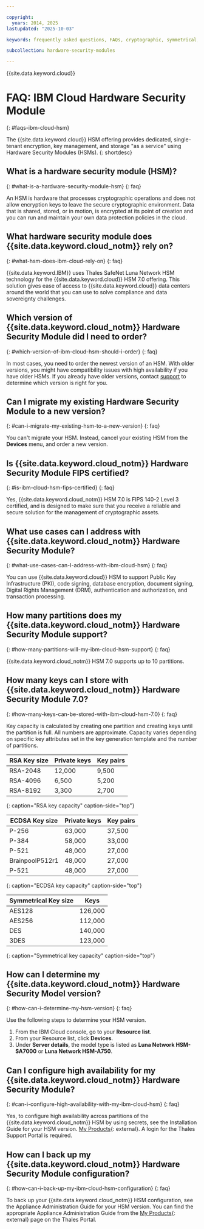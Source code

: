 ```yaml
---

copyright:
  years: 2014, 2025
lastupdated: "2025-10-03"

keywords: frequently asked questions, FAQs, cryptographic, symmetrical, keys, secrets

subcollection: hardware-security-modules

---
```


{{site.data.keyword.cloud}}

# FAQ: IBM Cloud Hardware Security Module
{: #faqs-ibm-cloud-hsm}

The {{site.data.keyword.cloud}} HSM offering provides dedicated, single-tenant encryption, key management, and storage "as a service" using Hardware Security Modules (HSMs).
{: shortdesc}

## What is a hardware security module (HSM)?
{: #what-is-a-hardware-security-module-hsm}
{: faq}

An HSM is hardware that processes cryptographic operations and does not allow encryption keys to leave the secure cryptographic environment. Data that is shared, stored, or in motion, is encrypted at its point of creation and you can run and maintain your own data protection policies in the cloud.

## What hardware security module does {{site.data.keyword.cloud_notm}} rely on?
{: #what-hsm-does-ibm-cloud-rely-on}
{: faq}

{{site.data.keyword.IBM}} uses Thales SafeNet Luna Network HSM technology for the {{site.data.keyword.cloud}} HSM 7.0 offering. This solution gives ease of access to {{site.data.keyword.cloud}} data centers around the world that you can use to solve compliance and data sovereignty challenges.

## Which version of {{site.data.keyword.cloud_notm}} Hardware Security Module did I need to order?
{: #which-version-of-ibm-cloud-hsm-should-i-order}
{: faq}

In most cases, you need to order the newest version of an HSM. With older versions, you might have compatibility issues with high availability if you have older HSMs. If you already have older versions, contact [support](/docs/get-support?topic=get-support-get-supportfaq#contactsupport) to determine which version is right for you.

## Can I migrate my existing Hardware Security Module to a new version?
{: #can-i-migrate-my-existing-hsm-to-a-new-version}
{: faq}

You can't migrate your HSM. Instead, cancel your existing HSM from the **Devices** menu, and order a new version.

## Is {{site.data.keyword.cloud_notm}} Hardware Security Module FIPS certified?
{: #is-ibm-cloud-hsm-fips-certified}
{: faq}

Yes, {{site.data.keyword.cloud_notm}} HSM 7.0 is FIPS 140-2 Level 3 certified, and is designed to make sure that you receive a reliable and secure solution for the management of cryptographic assets.

## What use cases can I address with {{site.data.keyword.cloud_notm}} Hardware Security Module?
{: #what-use-cases-can-I-address-with-ibm-cloud-hsm}
{: faq}

You can use {{site.data.keyword.cloud}} HSM to support Public Key Infrastructure (PKI), code signing, database encryption, document signing, Digital Rights Management (DRM), authentication and authorization, and transaction processing.

## How many partitions does my {{site.data.keyword.cloud_notm}} Hardware Security Module support?
{: #how-many-partitions-will-my-ibm-cloud-hsm-support}
{: faq}

{{site.data.keyword.cloud_notm}} HSM 7.0 supports up to 10 partitions.

## How many keys can I store with {{site.data.keyword.cloud_notm}} Hardware Security Module 7.0?
{: #how-many-keys-can-be-stored-with-ibm-cloud-hsm-7.0}
{: faq}

Key capacity is calculated by creating one partition and creating keys until the partition is full. All numbers are approximate. Capacity varies depending on specific key attributes set in the key generation template and the number of partitions.

| RSA Key size | Private keys| Key pairs |
|--------------|-------------|-----------|
|RSA-2048|12,000|9,500|
|RSA-4096|6,500|5,200|
|RSA-8192|3,300|2,700|
{: caption="RSA key capacity" caption-side="top"}

| ECDSA Key size | Private keys| Key pairs |
|--------------|-------------|-----------|
|P-256|63,000|37,500|
|P-384|58,000|33,000|
|P-521|48,000|27,000|
|BrainpoolP512r1|48,000|27,000|
|P-521|48,000|27,000|
{: caption="ECDSA key capacity" caption-side="top"}

| Symmetrical Key size | Keys|
|--------------|-------------|
|AES128|126,000|
|AES256|112,000|
|DES|140,000|
|3DES|123,000|
{: caption="Symmetrical key capacity" caption-side="top"}

## How can I determine my {{site.data.keyword.cloud_notm}} Hardware Security Model version?
{: #how-can-i-determine-my-hsm-version}
{: faq}

Use the following steps to determine your HSM version.

1. From the IBM Cloud console, go to your **Resource list**.
2. From your Resource list, click **Devices**.
3. Under **Server details**, the model type is listed as **Luna Network HSM-SA7000** or **Luna Network HSM-A750**.

## Can I configure high availability for my {{site.data.keyword.cloud_notm}} Hardware Security Module?
{: #can-i-configure-high-availability-with-my-ibm-cloud-hsm}
{: faq}

Yes, to configure high availability across partitions of the {{site.data.keyword.cloud_notm}} HSM by using secrets, see the Installation Guide for your HSM version. [My Products](https://supportportal.gemalto.com/csm?id=csm_my_products){: external}. A login for the Thales Support Portal is required.

## How can I back up my {{site.data.keyword.cloud_notm}} Hardware Security Module configuration?
{: #how-can-i-back-up-my-ibm-cloud-hsm-configuration}
{: faq}

To back up your {{site.data.keyword.cloud_notm}} HSM configuration, see the Appliance Administration Guide for your HSM version. You can find the appropriate Appliance Administration Guide from the [My Products](https://supportportal.gemalto.com/csm?id=csm_my_products){: external} page on the Thales Portal.
